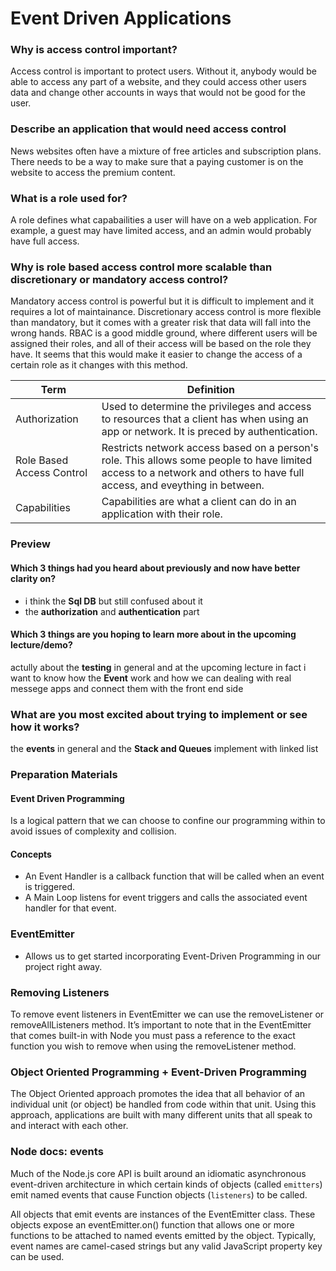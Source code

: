 # Event Driven Applications

### Why is access control important?  
Access control is important to protect users. Without it, anybody would be able to access any part of a website, and they could access other users data and change other accounts in ways that would not be good for the user.  
### Describe an application that would need access control  
News websites often have a mixture of free articles and subscription plans. There needs to be a way to make sure that a paying customer is on the website to access the premium content.
### What is a role used for? 
A role defines what capabailities a user will have on a web application. For example, a guest may have limited access, and an admin would probably have full access.
### Why is role based access control more scalable than discretionary or mandatory access control?  
Mandatory access control is powerful but it is difficult to implement and it requires a lot of maintainance. Discretionary access control is more flexible than mandatory, but it comes with a greater risk that data will fall into the wrong hands. RBAC is a good middle ground, where different users will be assigned their roles, and all of their access will be based on the role they have. It seems that this would make it easier to change the access of a certain role as it changes with this method.

| Term                      | Definition                                                                                                                                                               |
| ------------------------- | ------------------------------------------------------------------------------------------------------------------------------------------------------------------------ |
| Authorization             | Used to determine the privileges and access to resources that a client has when using an app or network. It is preced by authentication.                                 |
| Role Based Access Control | Restricts network access based on a person's role. This allows some people to have limited access to a network and others to have full access, and eveything in between. |
| Capabilities              | Capabilities are what a client can do in an application with their role.                                                                                                 |


### Preview

#### Which 3 things had you heard about previously and now have better clarity on?
* i think the  **Sql DB** but still confused about it 
* the **authorization** and **authentication** part
#### Which 3 things are you hoping to learn more about in the upcoming lecture/demo?
actully about the **testing** in general and at the upcoming lecture in fact i want to know how the **Event** work and how we can dealing with real messege apps and connect them with the front end side  
### What are you most excited about trying to implement or see how it works?
the **events** in general and the **Stack and Queues** implement with linked list 


### Preparation Materials

#### Event Driven Programming
Is a logical pattern that we can choose to confine our programming within to avoid issues of complexity and collision.

#### Concepts
* An Event Handler is a callback function that will be called when an event is triggered.
* A Main Loop listens for event triggers and calls the associated event handler for that event.

### EventEmitter
* Allows us to get started incorporating Event-Driven Programming in our project right away.

### Removing Listeners
To remove event listeners in EventEmitter we can use the removeListener or removeAllListeners method. It’s important to note that in the EventEmitter that comes built-in with Node you must pass a reference to the exact function you wish to remove when using the removeListener method.

### Object Oriented Programming + Event-Driven Programming
The Object Oriented approach promotes the idea that all behavior of an individual unit (or object) be handled from code within that unit. Using this approach, applications are built with many different units that all speak to and interact with each other.

### Node docs: events
Much of the Node.js core API is built around an idiomatic asynchronous event-driven architecture in which certain kinds of objects (called `emitters`) emit named events that cause Function objects (`listeners`) to be called.

All objects that emit events are instances of the EventEmitter class. These objects expose an eventEmitter.on() function that allows one or more functions to be attached to named events emitted by the object. Typically, event names are camel-cased strings but any valid JavaScript property key can be used.